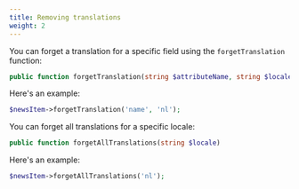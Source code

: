 ```yaml
---
title: Removing translations
weight: 2
---
```


You can forget a translation for a specific field using the `forgetTranslation` function:

```php
public function forgetTranslation(string $attributeName, string $locale)
```

Here's an example:

```php
$newsItem->forgetTranslation('name', 'nl');
```

You can forget all translations for a specific locale:

```php
public function forgetAllTranslations(string $locale)
```

Here's an example:

```php
$newsItem->forgetAllTranslations('nl');
```
